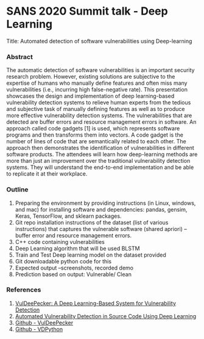 # SANS 2020 Summit talk - Deep Learning

Title: Automated detection of software vulnerabilities using Deep-learning

### Abstract
The automatic detection of software vulnerabilities is an important security research problem. However, existing solutions are subjective to the expertise of humans who manually define features and often miss many vulnerabilities (i.e., incurring high false-negative rate). This presentation showcases the design and implementation of deep learning-based vulnerability detection systems to relieve human experts from the tedious and subjective task of manually defining features as well as to produce more effective vulnerability detection systems. The vulnerabilities that are detected are buffer errors and resource management errors in software.  An approach called code gadgets [1] is used, which represents software programs and then transforms them into vectors. A code gadget is the number of lines of code that are semantically related to each other. The approach then demonstrates the identification of vulnerabilities in different software products. The attendees will learn how deep-learning methods are more than just an improvement over the traditional vulnerability detection systems. They will understand the end-to-end implementation and be able to replicate it at their workplace.
 
### Outline
 1. Preparing the environment by providing instructions (in Linux, windows, and mac) for installing software and dependencies: pandas, gensim, Keras, TensorFlow, and sklearn packages.
 2.  Git repo installation instructions of the dataset (list of various instructions) that captures the vulnerable software (shared apriori) – buffer error and resource management errors. 
 3. C++ code containing vulnerabilities
 4. Deep Learning algorithm that will be used BLSTM
 5. Train and Test Deep learning model on the dataset provided
 6. Git downloadable python code for this 
 7. Expected output –screenshots, recorded demo
 8. Prediction based on output: Vulnerable/ Clean

### References
 1. [VulDeePecker: A Deep Learning-Based System for Vulnerability Detection](https://www.ndss-symposium.org/wp-content/uploads/2018/02/ndss2018_03A-2_Li_paper.pdf)
2. [Automated Vulnerability Detection in Source Code Using Deep Learning](https://arxiv.org/pdf/1807.04320.pdf)
3. [Github - VulDeePecker](https://github.com/CGCL-codes/VulDeePecker)
4. [Github - VDPython](https://github.com/johnb110/VDPython)
